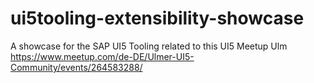 # ui5tooling-extensibility-showcase
A showcase for the SAP UI5 Tooling related to this UI5 Meetup Ulm https://www.meetup.com/de-DE/Ulmer-UI5-Community/events/264583288/
